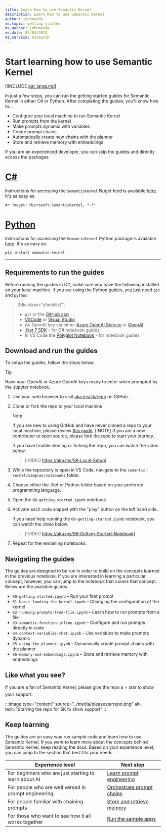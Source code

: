 ```yaml
---
title: Learn how to use Semantic Kernel
description: Learn how to use Semantic Kernel
author: johnmaeda
ms.topic: getting-started
ms.author: johnmaeda
ms.date: 05/04/2023
ms.service: mssearch
---
```

# Start learning how to use Semantic Kernel

[!INCLUDE [pat_large.md](../includes/pat_large.md)]

In just a few steps, you can run the getting started guides for Semantic Kernel in either C# or Python. After completing the guides, you'll know how to...
- Configure your local machine to run Semantic Kernel
- Run prompts from the kernel
- Make prompts dynamic with variables
- Create prompt chains
- Automatically create new chains with the planner
- Store and retrieve memory with embeddings


If you are an experienced developer, you can skip the guides and directly access the packages.

# [C#](#tab/Csharp)

Instructions for accessing the `SemanticKernel` Nuget feed is available [here](https://aka.ms/sk/nuget). It's as easy as:

```Nuget
#r "nuget: Microsoft.SemanticKernel, *-*"
```

# [Python](#tab/python)

Instructions for accessing the `SemanticKernel` Python package is available [here](https://aka.ms/sk/pypi). It's as easy as:

```PyPI
pip install semantic-kernel
```

---



## Requirements to run the guides
Before running the guides in C#, make sure you have the following installed on your local machine. If you are using the Python guides, you just need `git` and `python`.

> [!div class="checklist"]
> * `git` or the [GitHub app](https://desktop.github.com/) 
> * [VSCode](https://code.visualstudio.com/Download) or [Visual Studio](https://visualstudio.microsoft.com/downloads/) 
> * An OpenAI key via either [Azure OpenAI Service](/azure/cognitive-services/openai/quickstart?pivots=programming-language-studio) or [OpenAI](https://openai.com/api/)
> * [.Net 7 SDK](https://dotnet.microsoft.com/download) - for C# notebook guides
> * In VS Code the [Polyglot Notebook](https://marketplace.visualstudio.com/items?itemName=ms-dotnettools.dotnet-interactive-vscode) - for notebook guides

## Download and run the guides
To setup the guides, follow the steps below.

> [!TIP]
> Have your OpenAI or Azure OpenAI keys ready to enter when prompted by the Jupyter notebook.


1. Use your web browser to visit [aka.ms/sk/repo](https://aka.ms/sk/repo) on GitHub. 

2. Clone or fork the repo to your local machine.

   > [!NOTE]
   > If you are new to using GitHub and have never cloned a repo to your local machine, please review [this guide](https://docs.github.com/repositories/creating-and-managing-repositories/cloning-a-repository).
   > [!NOTE]
   > If you are a new contributor to open source, please [fork the repo](https://docs.github.com/en/get-started/quickstart/contributing-to-projects) to start your journey.

   If you have trouble cloning or forking the repo, you can watch the video below.
   > [!VIDEO https://aka.ms/SK-Local-Setup]

3. While the repository is open in VS Code, navigate to the `semantic-kernel/samples/notebooks` folder.

4. Choose either the .Net or Python folder based on your preferred programming language.

5. Open the `00-getting-started.ipynb` notebook.
6. Activate each code snippet with the "play" button on the left hand side.

   If you need help running the `00-getting-started.ipynb` notebook, you can watch the video below.
   > [!VIDEO https://aka.ms/SK-Getting-Started-Notebook] 

7. Repeat for the remaining notebooks.
    

## Navigating the guides
The guides are designed to be run in order to build on the concepts learned in the previous notebook. If you are interested in learning a particular concept, however, you can jump to the notebook that covers that concept. Below are the available guides.

- `00-getting-started.ipynb` – Run your first prompt
- `01-basic-loading-the-kernel.ipynb` – Changing the configuration of the kernel
- `02-running-prompts-from-file.ipynb` – Learn how to run prompts from a file
- `03-semantic-function-inline.ipynb` – Configure and run prompts directly in code
- `04-context-variables-chat.ipynb` – Use variables to make prompts dynamic
- `05-using-the-planner.ipynb` – Dynamically create prompt chains with the planner
- `06-memory-and-embeddings.ipynb` – Store and retrieve memory with embeddings

## Like what you see?
If you are a fan of Semantic Kernel, please give the repo a ⭐️ star to show your support. 

:::image type="content" source="../media/pleasestarrepo.png" alt-text="Starring the repo for SK to show support":::

## Keep learning
The guides are an easy way run sample code and learn how to use Semantic Kernel. If you want to learn more about the concepts behind Semantic Kernel, keep reading the docs. Based on your experience level, you can jump to the section that best fits your needs.

| Experience level     | Next step     |
|--------------|-----------|
| For beginners who are just starting to learn about AI | [Learn prompt engineering](../prompt-engineering/index.md) |
| For people who are well versed in prompt engineering | [Orchestrate prompt chains](../create-chains/index.md) |
| For people familiar with chaining prompts |  [Store and retrieve memory ](../memories/index.md) |
| For those who want to see how it all works together |  [Run the sample apps](../samples-and-solutions/index.md) |